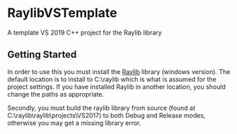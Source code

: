 # RaylibVSTemplate
 A template VS 2019 C++ project for the Raylib library

## Getting Started
In order to use this you must install the [Raylib](https://www.raylib.com/) library (windows version). The default location is to install to C:\raylib which is what is assumed for the project settings. If you have installed Raylib in another location, you should change the paths as appropriate.

Secondly, you must build the raylib library from source (found at C:\raylib\raylib\projects\VS2017) to both Debug and Release modes, otherwise you may get a missing library error.